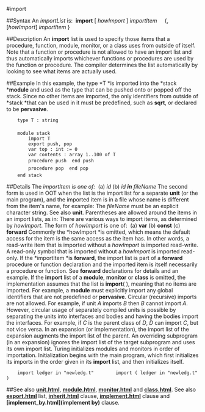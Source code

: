 
#import

##Syntax
An *importList* is:
 **import** [ *howImport* ] *importItem*     {, [*howImport*] *importItem* }



##Description
An **import** list is used to specify those items that a procedure, function, module, monitor, or a class uses from outside of itself. Note that a function or procedure is not allowed to have an import list and thus automatically imports whichever functions or procedures are used by the function or procedure. The compiler determines the list automatically by looking to see what items are actually used.



##Example
In this example, the type *T *is imported into the *stack ***module** and used as the type that can be pushed onto or popped off the stack. Since no other items are imported, the only identifiers from outside of *stack *that can be used in it must be predefined, such as **sqrt**, or declared to be **pervasive**.


        type T : string
        
        module stack
            import T
            export push, pop
            var top : int := 0
            var contents : array 1..100 of T
            procedure push  end push
            procedure pop  end pop
        end stack
##Details
The *importItem *is one of*:*
 (a) *id* (b) *id ***in*** fileName*
The second form is used in OOT when the list is the import list  for a separate **unit** (or the main program), and the imported item is in a file whose name is different from the item's name, for example:
The *fileName* must be an explicit character string. See also **unit**.
Parentheses are allowed around the items in an import lists, as in:
There are various ways to import items, as determined by *howImport*. The form of *howImport* is one of:
 (a) **var** (b) **const** (c) **forward**
Commonly the *howImport *is omitted, which means the default access for the item is the same access as the item has. In other words, a read-write item that is imported without a *howImport* is imported read-write. A read-only symbol that is imported without a *howImport* is imported read-only.
If the *importItem *is **forward**, the import list is part of a **forward** procedure or function declaration and the imported item is itself necessarily a procedure or function. See **forward** declarations for details and an example.
If the **import** list of a **module**, **monitor** or **class** is omitted, the implementation assumes that the list is **import**( ), meaning that no items are imported. For example, a **module** must explicitly import any global identifiers that are not predefined or **pervasive**.
Circular (recursive) imports are not allowed. For example, if unit *A* imports *B* then *B* cannot import *A*. However, circular usage of separately compiled units is possible by separating the units into interfaces and bodies and having the bodies import the interfaces. For example, if *C* is the parent class of *D*, *D* can import *C*, but not vice versa.
In an expansion (or implementation), the import list of the expansion augments the import list of the parent.
An overriding subprogram (in an expansion) ignores the import list of the target subprogram and uses its own import list.
Turing initializes modules and monitors  in order of importation. Initialization begins with the main program, which first initializes its imports in the order given in its **import** list, and then initializes itself.


        import ledger in "newledg.t"        import ( ledger in "newledg.t" )
##See also
**[unit.html](unit)**, **[module.html](module)**, **[monitor.html](monitor)** and **[class.html](class)**. See also **[export.html](export)** list, **[inherit.html](inherit)** clause, **[implement.html](implement)** clause and **[implement_by.html](implement by)** clause.



